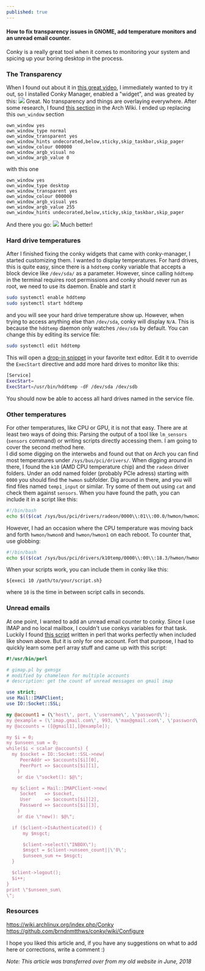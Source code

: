 ```yaml
---
published: true
---
```

#### How to fix transparency issues in GNOME, add temperature monitors and an unread email counter.

Conky is a really great tool when it comes to monitoring your system and spicing up your boring desktop in the process. 
### The Transparency
When I found out about it in [this great video](https://www.youtube.com/watch?v=XTkYUUfewck), I immediately wanted to try it out, so I installed Conky Manager, enabled a \"widget\", and was greated by this:
![]({{site.baseurl}}/images/2016-02-13/before.png)
Great. No transparency and things are overlaying everywhere. After some research, I found [this section](https://wiki.archlinux.org/index.php/Conky#Integrate_with_GNOME) in the Arch Wiki. I ended up replacing this `own_window` section

~~~
own_window yes
own_window_type normal
own_window_transparent yes
own_window_hints undecorated,below,sticky,skip_taskbar,skip_pager
own_window_colour 000000
own_window_argb_visual no
own_window_argb_value 0
~~~

with this one

~~~
own_window yes
own_window_type desktop
own_window_transparent yes
own_window_colour 000000
own_window_argb_visual yes
own_window_argb_value 255
own_window_hints undecorated,below,sticky,skip_taskbar,skip_pager
~~~

And there you go:
![]({{site.baseurl}}/images/2016-02-13/after.png)
Much better!

### Hard drive temperatures
After I finished fixing the conky widgets that came with conky-manager, I started customizing them. I wanted to display temperatures. For hard drives, this is quite easy, since there is a `hddtemp` conky variable that accepts a block device like `/dev/sda/` as a parameter. However, since calling `hddtemp` in the terminal requires root permissions and conky should never run as root, we need to use its daemon. Enable and start it
~~~bash
sudo systemctl enable hddtemp
sudo systemctl start hddtemp
~~~
and you will see your hard drive temperature show up. However, when trying to access anything else than `/dev/sda`, conky will display `N/A`. This is because the `hddtemp` daemon only watches `/dev/sda` by default. You can change this by editing its service file:
~~~bash
sudo systemctl edit hddtemp
~~~
This will open a [drop-in snippet](https://wiki.archlinux.org/index.php/Systemd#Drop-in_snippets) in your favorite text editor.  Edit it to override the `ExecStart` directive and add more hard drives to monitor like this:
~~~bash
[Service]
ExecStart=
ExecStart=/usr/bin/hddtemp -dF /dev/sda /dev/sdb
~~~
You should now be able to access all hard drives named in the service file.

### Other temperatures
For other temperatures, like CPU or GPU, it is not that easy. There are at least two ways of doing this: Parsing the output of a tool like `lm_sensors` (`sensors` command) or writing scripts directly accessing them. I am going to cover the second method here.   
I did some digging on the interwebs and found out that on Arch you can find most temperatures under `/sys/bus/pci/drivers/`. When digging around in there, I found the `k10` (AMD CPU temperature chip) and the `radeon` driver folders. Under an odd named folder (probably PCIe adress) starting with `0000` you should find the `hwmon` subfolder. Dig around in there, and you will find files named `temp1_input` or similar. Try some of them out using `cat` and check them against `sensors`. When you have found the path, you can include it in a script like this:

~~~bash
#!/bin/bash
echo $(($(cat /sys/bus/pci/drivers/radeon/0000\\:01\\:00.0/hwmon/hwmon2/temp1_input) / 1000))
~~~

However, I had an occasion where the CPU temperature was moving back and forth `hwmon/hwmon0` and  `hwmon/hwmon1` on each reboot. To counter that, use globbing:

~~~bash
#!/bin/bash
echo $(($(cat /sys/bus/pci/drivers/k10temp/0000\\:00\\:18.3/hwmon/hwmon[0,1]/subsystem/hwmon3/temp2_input) / 1000))
~~~

When your scripts work, you can include them in conky like this:

~~~
${execi 10 /path/to/your/script.sh}
~~~
where `10` is the time in between script calls in seconds.

### Unread emails

At one point, I wanted to add an unread email counter to conky. Since I use IMAP and no local mailbox, I couldn\'t use conkys variables for that task. Luckily I found [this script](http://www.unix.com/302337795-post1.html) written in perl that works perfectly when included like shown above. But it is only for one account. Fort that purpose, I had to quickly learn some perl array stuff and came up with this script:

~~~perl
#!/usr/bin/perl

# gimap.pl by gxmsgx
# modified by chameleon for multiple accounts
# description: get the count of unread messages on gmail imap

use strict;
use Mail::IMAPClient;
use IO::Socket::SSL;

my @account1 = (\'host\', port, \'username\', \'password\');
my @example = (\'imap.gmail.com\', 993, \'max@gmail.com\', \'password\');
my @accounts = ([@gmail1],[@example]);

my $i = 0;
my $unseen_sum = 0;
while($i < scalar @accounts) {
  my $socket = IO::Socket::SSL->new(
     PeerAddr => $accounts[$i][0],
     PeerPort => $accounts[$i][1],
    )
    or die \"socket(): $@\";

  my $client = Mail::IMAPClient->new(
     Socket   => $socket,
     User     => $accounts[$i][2],
     Password => $accounts[$i][3],
    )
    or die \"new(): $@\";

  if ($client->IsAuthenticated()) {
      my $msgct;

      $client->select(\"INBOX\");
      $msgct = $client->unseen_count||\'0\';
      $unseen_sum += $msgct;
  }

  $client->logout();
  $i++;
}
print \"$unseen_sum\
\";
~~~

### Resources
https://wiki.archlinux.org/index.php/Conky  
https://github.com/brndnmtthws/conky/wiki/Configure

I hope you liked this article and, if you have any suggestions on what to add here or corrections, write a comment :)

*Note: This article was transferred over from my old website in June, 2018*

